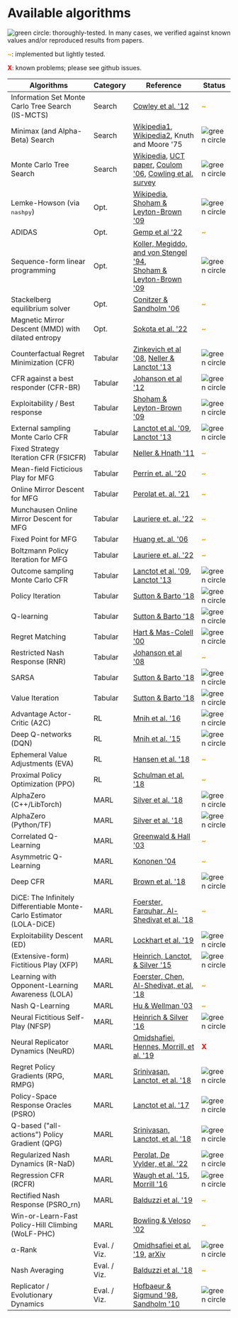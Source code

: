 # Available algorithms

![](_static/green_circ10.png "green circle"): thoroughly-tested. In many cases,
we verified against known values and/or reproduced results from papers.

<font color="orange"><b>~</b></font>: implemented but lightly tested.

<font color="red"><b>X</b></font>: known problems; please see github issues.

Algorithms                                         | Category     | Reference                                                                                                                                                                                                                                                                                                       | Status
-------------------------------------------------- | ------------ |-----------------------------------------------------------------------------------------------------------------------------------------------------------------------------------------------------------------------------------------------------------------------------------------------------------------| ------
Information Set Monte Carlo Tree Search (IS-MCTS)  | Search       | [Cowley et al. '12](https://ieeexplore.ieee.org/abstract/document/6203567)                                                                                                                                                                                                                                      | <font color="orange"><b>~</b></font>
Minimax (and Alpha-Beta) Search                    | Search       | [Wikipedia1](https://en.wikipedia.org/wiki/Minimax#Minimax_algorithm_with_alternate_moves), [Wikipedia2](https://en.wikipedia.org/wiki/Alpha%E2%80%93beta_pruning), Knuth and Moore '75                                                                                                                         | ![](_static/green_circ10.png "green circle")
Monte Carlo Tree Search                            | Search       | [Wikipedia](https://en.wikipedia.org/wiki/Monte_Carlo_tree_search), [UCT paper](http://ggp.stanford.edu/readings/uct.pdf), [Coulom '06](https://hal.inria.fr/inria-00116992/document), [Cowling et al. survey](http://www.incompleteideas.net/609%20dropbox/other%20readings%20and%20resources/MCTS-survey.pdf) | ![](_static/green_circ10.png "green circle")
Lemke-Howson (via <tt>nashpy</tt>)                 | Opt.         | [Wikipedia](https://en.wikipedia.org/wiki/Lemke%E2%80%93Howson_algorithm), [Shoham &amp; Leyton-Brown '09](http://masfoundations.org/)                                                                                                                                                                          | ![](_static/green_circ10.png "green circle")
ADIDAS                                             | Opt.         | [Gemp et al '22](https://arxiv.org/abs/2106.01285)                                                                                                                                                                                                                                                              | <font color="orange"><b>~</b></font>
Sequence-form linear programming                   | Opt.         | [Koller, Megiddo, and von Stengel '94](http://theory.stanford.edu/~megiddo/pdf/stoc94.pdf), <br> [Shoham &amp; Leyton-Brown '09](http://masfoundations.org/)                                                                                                                                                    | ![](_static/green_circ10.png "green circle")
Stackelberg equilibrium solver                     | Opt.         | [Conitzer &amp; Sandholm '06](https://users.cs.duke.edu/~conitzer/commitEC06.pdf)                                                                                                                                                                                                                               | <font color="orange"><b>~</b></font>
Magnetic Mirror Descent (MMD) with dilated entropy | Opt.         | [Sokota et al. '22](https://arxiv.org/abs/2206.05825)                                                                                                                                                                                                                                                           | <font color="orange"><b>~</b></font>
Counterfactual Regret Minimization (CFR)           | Tabular      | [Zinkevich et al '08](https://poker.cs.ualberta.ca/publications/NIPS07-cfr.pdf), [Neller &amp; Lanctot '13](http://modelai.gettysburg.edu/2013/cfr/cfr.pdf)                                                                                                                                                     | ![](_static/green_circ10.png "green circle")
CFR against a best responder (CFR-BR)              | Tabular      | [Johanson et al '12](https://poker.cs.ualberta.ca/publications/AAAI12-cfrbr.pdf)                                                                                                                                                                                                                                | ![](_static/green_circ10.png "green circle")
Exploitability / Best response                     | Tabular      | [Shoham &amp; Leyton-Brown '09](http://masfoundations.org/)                                                                                                                                                                                                                                                     | ![](_static/green_circ10.png "green circle")
External sampling Monte Carlo CFR                  | Tabular      | [Lanctot et al. '09](http://mlanctot.info/files/papers/nips09mccfr.pdf), [Lanctot '13](http://mlanctot.info/files/papers/PhD_Thesis_MarcLanctot.pdf)                                                                                                                                                            | ![](_static/green_circ10.png "green circle")
Fixed Strategy Iteration CFR (FSICFR)              | Tabular      | [Neller &amp; Hnath '11](https://cupola.gettysburg.edu/csfac/2/)                                                                                                                                                                                                                                                | <font color="orange"><b>~</b></font>
Mean-field Ficticious Play for MFG                 | Tabular      | [Perrin et. al. '20](https://arxiv.org/abs/2007.03458)                                                                                                                                                                                                                                                          | <font color="orange"><b>~</b></font>
Online Mirror Descent for MFG                      | Tabular      | [Perolat et. al. '21](https://arxiv.org/abs/2103.00623)                                                                                                                                                                                                                                                         | <font color="orange"><b>~</b></font>
Munchausen Online Mirror Descent for MFG           | Tabular      | [Lauriere et. al. '22](https://arxiv.org/pdf/2203.11973)                                                                                                                                                                                                                                                        | <font color="orange"><b>~</b></font>
Fixed Point for MFG                                | Tabular      | [Huang et. al. '06](https://zbmath.org/?q=an:1136.91349)                                                                                                                                                                                                                                                        | <font color="orange"><b>~</b></font>
Boltzmann Policy Iteration for MFG                 | Tabular      | [Lauriere et. al. '22](https://arxiv.org/pdf/2203.11973)                                                                                                                                                                                                                                                        | <font color="orange"><b>~</b></font>
Outcome sampling Monte Carlo CFR                   | Tabular      | [Lanctot et al. '09](http://mlanctot.info/files/papers/nips09mccfr.pdf), [Lanctot '13](http://mlanctot.info/files/papers/PhD_Thesis_MarcLanctot.pdf)                                                                                                                                                            | ![](_static/green_circ10.png "green circle")
Policy Iteration                                   | Tabular      | [Sutton &amp; Barto '18](http://incompleteideas.net/book/the-book-2nd.html)                                                                                                                                                                                                                                     | ![](_static/green_circ10.png "green circle")
Q-learning                                         | Tabular      | [Sutton &amp; Barto '18](http://incompleteideas.net/book/the-book-2nd.html)                                                                                                                                                                                                                                     | ![](_static/green_circ10.png "green circle")
Regret Matching                                    | Tabular      | [Hart &amp; Mas-Colell '00](https://onlinelibrary.wiley.com/doi/abs/10.1111/1468-0262.00153)                                                                                                                                                                                                                    | ![](_static/green_circ10.png "green circle")
Restricted Nash Response (RNR)                     | Tabular      | [Johanson et al '08](http://johanson.ca/publications/poker/2007-nips-rnash/2007-nips-rnash.html)                                                                                                                                                                                                                | <font color="orange"><b>~</b></font>
SARSA                                              | Tabular      | [Sutton &amp; Barto '18](http://incompleteideas.net/book/the-book-2nd.html)                                                                                                                                                                                                                                     | ![](_static/green_circ10.png "green circle")
Value Iteration                                    | Tabular      | [Sutton &amp; Barto '18](http://incompleteideas.net/book/the-book-2nd.html)                                                                                                                                                                                                                                     | ![](_static/green_circ10.png "green circle")
Advantage Actor-Critic (A2C)                       | RL           | [Mnih et al. '16](https://arxiv.org/abs/1602.01783)                                                                                                                                                                                                                                                             | ![](_static/green_circ10.png "green circle")
Deep Q-networks (DQN)                              | RL           | [Mnih et al. '15](https://www.nature.com/articles/nature14236)                                                                                                                                                                                                                                                  | ![](_static/green_circ10.png "green circle")
Ephemeral Value Adjustments (EVA)                  | RL           | [Hansen et al. '18](https://arxiv.org/abs/1810.08163)                                                                                                                                                                                                                                                           | <font color="orange"><b>~</b></font>
Proximal Policy Optimization (PPO)                 | RL           | [Schulman et al. '18](https://arxiv.org/abs/1707.06347)                                                                                                                                                                                                                                                         | <font color="orange"><b>~</b></font>
AlphaZero (C++/LibTorch)                           | MARL         | [Silver et al. '18](https://science.sciencemag.org/content/362/6419/1140)                                                                                                                                                                                                                                       | ![](_static/green_circ10.png "green circle")
AlphaZero (Python/TF)                              | MARL         | [Silver et al. '18](https://science.sciencemag.org/content/362/6419/1140)                                                                                                                                                                                                                                       | ![](_static/green_circ10.png "green circle")
Correlated Q-Learning                              | MARL         | [Greenwald &amp; Hall '03](https://www.aaai.org/Papers/ICML/2003/ICML03-034.pdf)                                                                                                                                                                                                                                | <font color="orange"><b>~</b></font>
Asymmetric Q-Learning                              | MARL         | [Kononen '04](https://citeseerx.ist.psu.edu/viewdoc/download?doi=10.1.1.101.9458&rep=rep1&type=pdf)                                                                                                                                                                                                             | <font color="orange"><b>~</b></font>
Deep CFR                                           | MARL         | [Brown et al. '18](https://arxiv.org/abs/1811.00164)                                                                                                                                                                                                                                                            | ![](_static/green_circ10.png "green circle")
DiCE: The Infinitely Differentiable Monte-Carlo Estimator (LOLA-DiCE)   | MARL         | [Foerster, Farquhar, Al-Shedivat et al. '18](http://proceedings.mlr.press/v80/foerster18a/foerster18a.pdf)                                                                                                                                                                                                      | <font color="orange"><b>~</b></font>
Exploitability Descent (ED)                        | MARL         | [Lockhart et al. '19](https://arxiv.org/abs/1903.05614)                                                                                                                                                                                                                                                         | ![](_static/green_circ10.png "green circle")
(Extensive-form) Fictitious Play (XFP)             | MARL         | [Heinrich, Lanctot, &amp; Silver '15](http://proceedings.mlr.press/v37/heinrich15.pdf)                                                                                                                                                                                                                          | ![](_static/green_circ10.png "green circle")
Learning with Opponent-Learning Awareness (LOLA)   | MARL         | [Foerster, Chen, Al-Shedivat, et al. '18](https://arxiv.org/pdf/1709.04326.pdf)                                                                                                                                                                                                                                 | <font color="orange"><b>~</b></font>
Nash Q-Learning                                    | MARL         | [Hu &amp; Wellman '03](https://www.jmlr.org/papers/volume4/hu03a/hu03a.pdf)                                                                                                                                                                                                                                     | <font color="orange"><b>~</b></font>
Neural Fictitious Self-Play (NFSP)                 | MARL         | [Heinrich &amp; Silver '16](https://arxiv.org/abs/1603.01121)                                                                                                                                                                                                                                                   | ![](_static/green_circ10.png "green circle")
Neural Replicator Dynamics (NeuRD)                 | MARL         | [Omidshafiei, Hennes, Morrill, et al. '19](https://arxiv.org/abs/1906.00190)                                                                                                                                                                                                                                    | <font color="red"><b>X</b></font>
Regret Policy Gradients (RPG, RMPG)                | MARL         | [Srinivasan, Lanctot, et al. '18](https://arxiv.org/abs/1810.09026)                                                                                                                                                                                                                                             | ![](_static/green_circ10.png "green circle")
Policy-Space Response Oracles (PSRO)               | MARL         | [Lanctot et al. '17](https://arxiv.org/abs/1711.00832)                                                                                                                                                                                                                                                          | ![](_static/green_circ10.png "green circle")
Q-based ("all-actions") Policy Gradient (QPG)      | MARL         | [Srinivasan, Lanctot, et al. '18](https://arxiv.org/abs/1810.09026)                                                                                                                                                                                                                                             | ![](_static/green_circ10.png "green circle")
Regularized Nash Dynamics (R-NaD)                  | MARL         | [Perolat, De Vylder, et al. '22](https://arxiv.org/abs/2206.15378)                                                                                                                                                                                                                                              | ![](_static/green_circ10.png "green circle")
Regression CFR (RCFR)                              | MARL         | [Waugh et al. '15](https://arxiv.org/abs/1411.7974), [Morrill '16](https://poker.cs.ualberta.ca/publications/Morrill_Dustin_R_201603_MSc.pdf)                                                                                                                                                                   | ![](_static/green_circ10.png "green circle")
Rectified Nash Response (PSRO_rn)                  | MARL         | [Balduzzi et al. '19](https://arxiv.org/abs/1901.08106)                                                                                                                                                                                                                                                         | <font color="orange"><b>~</b></font>
Win-or-Learn-Fast Policy-Hill Climbing (WoLF-PHC)  | MARL         | [Bowling &amp; Veloso '02](https://www.sciencedirect.com/science/article/pii/S0004370202001212)                                                                                                                                                                                                                 | <font color="orange"><b>~</b></font>
&alpha;-Rank                                       | Eval. / Viz. | [Omidhsafiei et al. '19](https://www.nature.com/articles/s41598-019-45619-9), [arXiv](https://arxiv.org/abs/1903.01373)                                                                                                                                                                                         | ![](_static/green_circ10.png "green circle")
Nash Averaging                                     | Eval. / Viz. | [Balduzzi et al. '18](https://arxiv.org/abs/1806.02643)                                                                                                                                                                                                                                                         | <font color="orange"><b>~</b></font>
Replicator / Evolutionary Dynamics                 | Eval. / Viz. | [Hofbaeur &amp; Sigmund '98](https://www.cambridge.org/core/books/evolutionary-games-and-population-dynamics/A8D94EBE6A16837E7CB3CED24E1948F8), [Sandholm '10](https://mitpress.mit.edu/books/population-games-and-evolutionary-dynamics)                                                                       | ![](_static/green_circ10.png "green circle")
